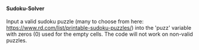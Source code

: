 #### Sudoku-Solver
Input a valid sudoku puzzle (many to choose from here: https://www.rd.com/list/printable-sudoku-puzzles/) into the 'puzz' variable with zeros (0) used for the empty cells. The code will not work on non-valid puzzles.
